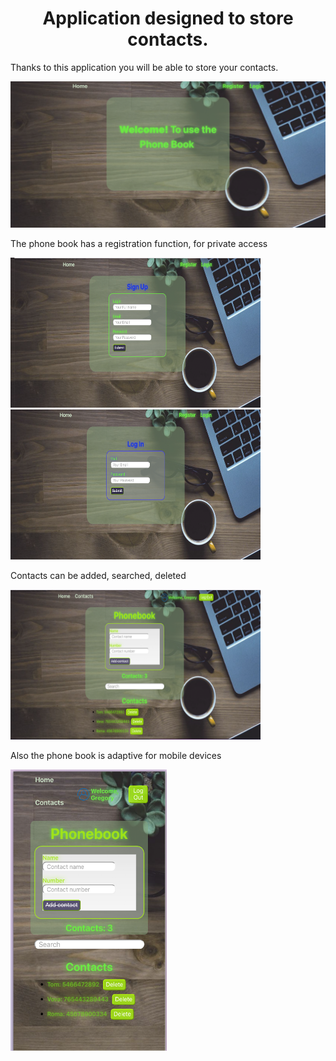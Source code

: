 <h1 align="center">Application designed to store contacts.</h1>
<p>Thanks to this application you will be able to store your contacts.</p>
<img src="./readme/Home.png" alt="домашняя страничка">
<p align="left">The phone book has a registration function, for private access</p>
<div display="flex" gap="20px">
<img src="./readme/SignIn.png" alt="singin" width=400 height=240>
<img src="./readme/LogIn.png" alt="login" width=400 height=240>
</div>
<p align="left">Contacts can be added, searched, deleted</p>
<img src="./readme/Contacts.png"  width=400 height=240>
<p align="left">Also the phone book is adaptive for mobile devices</p>
<img src="./readme/Adaptiv.png"  width=250 height=450>
